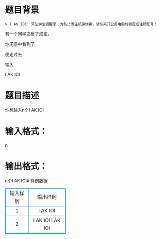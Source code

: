 # 题目背景
	> I AK IOI! 算法学堂提醒您：为防止发生机房惨案，请你离开公用电脑时锁定或注销账号！

有一个同学违反了规定。

你无意中看到了

便走过去

输入

I AK IOI

# 题目描述
你想输入n个I AK IOI

# 输入格式：
n

# 输出格式：
n个I AK IOI# 样例数据
<style>
        table,table tr th, table tr td { border:1px solid #0094ff; }
        table { width: 200px; min-height: 25px; line-height: 25px; text-align: center; border-collapse: collapse;}   
    </style>
<table>
	<tr>
		<td>输入样例</td>
		<td>输出样例</td>
	</tr>
<tr><td>1</td><td>I AK IOI</td></tr><tr><td>2</td><td>I AK IOI I AK IOI</td></tr></table>
